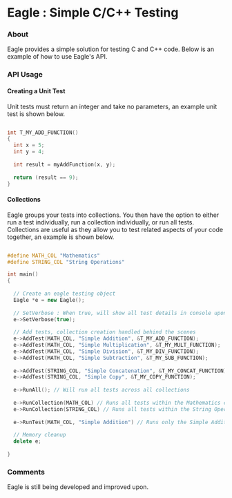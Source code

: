 # Eagle : Simple C/C++ Testing

### About

Eagle provides a simple solution for testing C and C++ code. Below is an example of how to use Eagle's API.

### API Usage

#### Creating a Unit Test

Unit tests must return an integer and take no parameters, an example unit test is shown below.

```C++

int T_MY_ADD_FUNCTION()
{
  int x = 5;
  int y = 4;
  
  int result = myAddFunction(x, y);
  
  return (result == 9);
}

```

#### Collections

Eagle groups your tests into collections. You then have the option to either run a test individually, run a collection individually, or run all tests.
Collections are useful as they allow you to test related aspects of your code together, an example is shown below. 

```C++

#define MATH_COL "Mathematics"
#define STRING_COL "String Operations"

int main()
{
  
  // Create an eagle testing object
  Eagle *e = new Eagle();
  
  // SetVerbose : When true, will show all test details in console upon execution
  e->SetVerbose(true);
  
  // Add tests, collection creation handled behind the scenes
  e->AddTest(MATH_COL, "Simple Addition", &T_MY_ADD_FUNCTION);
  e->AddTest(MATH_COL, "Simple Multiplication", &T_MY_MULT_FUNCTION);
  e->AddTest(MATH_COL, "Simple Division", &T_MY_DIV_FUNCTION);
  e->AddTest(MATH_COL, "Simple Subtraction", &T_MY_SUB_FUNCTION);
  
  e->AddTest(STRING_COL, "Simple Concatenation", &T_MY_CONCAT_FUNCTION);
  e->AddTest(STRING_COL, "Simple Copy", &T_MY_COPY_FUNCTION);
  
  e->RunAll(); // Will run all tests across all collections
  
  e->RunCollection(MATH_COL) // Runs all tests within the Mathematics collection
  e->RunCollection(STRING_COL) // Runs all tests within the String Operations collection
  
  e->RunTest(MATH_COL, "Simple Addition") // Runs only the Simple Addition Test Case
  
  // Memory cleanup
  delete e;
  
}

```

### Comments

Eagle is still being developed and improved upon.

#### 

